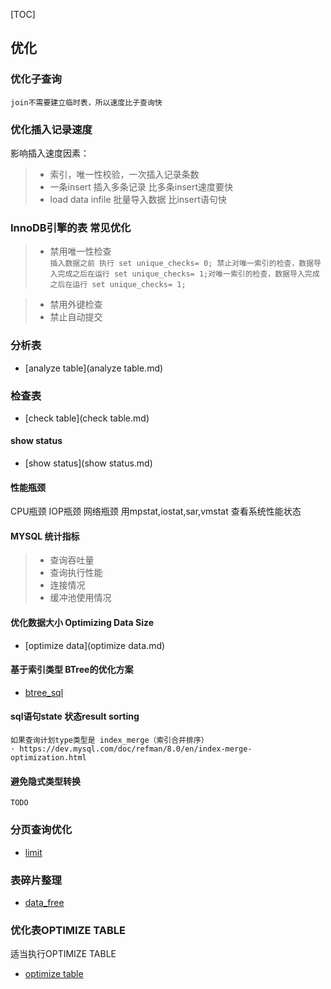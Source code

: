 [TOC]
## 优化

### 优化子查询
	join不需要建立临时表，所以速度比子查询快

### 优化插入记录速度
影响插入速度因素：
>* 索引，唯一性校验，一次插入记录条数
>* 一条insert 插入多条记录 比多条insert速度要快
>* load data infile 批量导入数据 比insert语句快
	
### InnoDB引擎的表 常见优化
>* 禁用唯一性检查	
`插入数据之前 执行 set unique_checks= 0;
禁止对唯一索引的检查，数据导入完成之后在运行 set unique_checks= 1;对唯一索引的检查，数据导入完成之后在运行 set unique_checks= 1;`

>* 禁用外键检查
>* 禁止自动提交

### 分析表
- [analyze table](analyze table.md)

### 检查表
- [check table](check table.md)

#### show status
- [show status](show status.md)

#### 性能瓶颈
CPU瓶颈
IOP瓶颈
网络瓶颈
用mpstat,iostat,sar,vmstat 查看系统性能状态

#### MYSQL 统计指标
>* 查询吞吐量
>* 查询执行性能
>* 连接情况
>* 缓冲池使用情况

####    优化数据大小  Optimizing Data Size
- [optimize data](optimize data.md)

#### 基于索引类型 BTree的优化方案
- [btree_sql](btree_sql.md)

#### sql语句state 状态result sorting
```
如果查询计划type类型是 index_merge（索引合并排序）
· https://dev.mysql.com/doc/refman/8.0/en/index-merge-optimization.html
```
#### 避免隐式类型转换
```
TODO
```
### 分页查询优化
- [limit](limit.md)

### 表碎片整理
- [data_free](data_free.md)

### 优化表OPTIMIZE TABLE
适当执行OPTIMIZE TABLE
- [optimize table](optimize%20table.md)